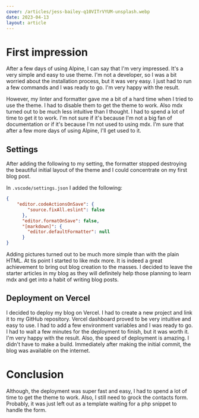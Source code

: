 ```yaml
---
cover: /articles/jess-bailey-q10VITrVYUM-unsplash.webp
date: 2023-04-13
layout: article
---
```


# First impression

After a few days of using Alpine, I can say that I'm very impressed. It's a very simple and easy to use theme. I'm not a developer, so I was a bit worried about the installation process, but it was very easy. I just had to run a few commands and I was ready to go. I'm very happy with the result.

However, my linter and formatter gave me a bit of a hard time when I tried to use the theme. I had to disable them to get the theme to work. Also mdx turned out to be much less intuitive than I thought. I had to spend a lot of time to get it to work. I'm not sure if it's because I'm not a big fan of documentation or if it's because I'm not used to using mdx. I'm sure that after a few more days of using Alpine, I'll get used to it.

## Settings

After adding the following to my setting, the formatter stopped destroying the beautiful initial layout of the theme and I could concentrate on my first blog post.

In `.vscode/settings.json` I added the following:

```json
{
    "editor.codeActionsOnSave": {
        "source.fixAll.eslint": false
      },
      "editor.formatOnSave": false,
      "[markdown]": {
        "editor.defaultFormatter": null
      }
}
```

Adding pictures turned out to be much more simple than with the plain HTML. At tis point I started to like mdx more. It is indeed a great achievement to bring out blog creation to the masses. I decided to leave the starter articles in my blog as they will definitely help those planning to learn mdx and get into a habit of writing blog posts.

## Deployment on Vercel

I decided to deploy my blog on Vercel. I had to create a new project and link it to my GitHub repository. Vercel dashboard proved to be very intuitive and easy to use. I had to add a few environment variables and I was ready to go. I had to wait a few minutes for the deployment to finish, but it was worth it. I'm very happy with the result. Also, the speed of deployment is amazing. I didn't have to make a build. Immediately after making the initial commit, the blog was available on the internet.

# Conclusion

Although, the deployment was super fast and easy, I had to spend a lot of time to get the theme to work. Also, I still need to grock the contacts form. Probably, it was just left out as a template waiting for a php snippet to handle the form.